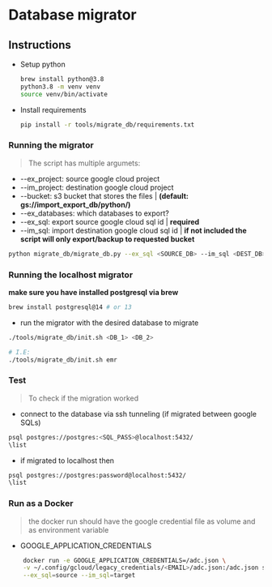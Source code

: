 # Database migrator

## Instructions

* Setup python
    ```bash
    brew install python@3.8
    python3.8 -m venv venv
    source venv/bin/activate
    ```
* Install requirements
    ```bash
    pip install -r tools/migrate_db/requirements.txt
    ```

### Running the migrator

> The script has multiple argumets:
* --ex_project: source google cloud project
* --im_project: destination google cloud project
* --bucket: s3 bucket that stores the files | **(default: gs://import_export_db/python/)**
* --ex_databases: which databases to export?
* --ex_sql: export source google cloud sql id | **required**
* --im_sql: import destination google cloud sql id | **if not included the script will only export/backup to requested bucket**

```bash
python migrate_db/migrate_db.py --ex_sql <SOURCE_DB> --im_sql <DEST_DB>
```

### Running the localhost migrator

**make sure you have installed postgresql via brew**
```bash
brew install postgresql@14 # or 13
```
* run the migrator with the desired database to migrate
```bash
./tools/migrate_db/init.sh <DB_1> <DB_2>

# I.E:
./tools/migrate_db/init.sh emr
```

### Test

> To check if the migration worked
* connect to the database via ssh tunneling (if migrated between google SQLs)
```bash
psql postgres://postgres:<SQL_PASS>@localhost:5432/
\list
```

* if migrated to localhost then
```bash
psql postgres://postgres:password@localhost:5432/
\list
```

### Run as a Docker
> the docker run should have the google credential file as volume and as environment variable 
* GOOGLE_APPLICATION_CREDENTIALS 

```bash
    docker run -e GOOGLE_APPLICATION_CREDENTIALS=/adc.json \
    -v ~/.config/gcloud/legacy_credentials/<EMAIL>/adc.json:/adc.json sql_migrator \
    --ex_sql=source --im_sql=target
```

